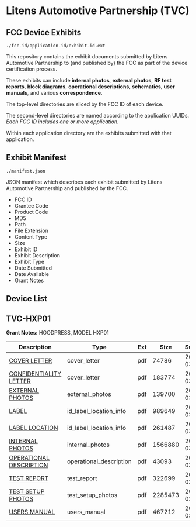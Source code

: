 # Litens Automotive Partnership (TVC)
## FCC Device Exhibits

```
./fcc-id/application-id/exhibit-id.ext
```

This repository contains the exhibit documents submitted by Litens Automotive Partnership to (and published by) the FCC as part of the device certification process.

These exhibits can include **internal photos**, **external photos**, **RF test reports**, **block diagrams**, **operational descriptions**, **schematics**, **user manuals**, and various **correspondence**.

The top-level directories are sliced by the FCC ID of each device.

The second-level directories are named according to the application UUIDs. *Each FCC ID includes one or more application.*

Within each application directory are the exhibits submitted with that application. 

## Exhibit Manifest

```
./manifest.json
```

JSON manifest which describes each exhibit submitted by Litens Automotive Partnership and published by the FCC.

- FCC ID
- Grantee Code
- Product Code
- MD5
- Path
- File Extension
- Content Type
- Size
- Exhibit ID
- Exhibit Description
- Exhibit Type
- Date Submitted
- Date Available
- Grant Notes

## Device List
## TVC-HXP01
**Grant Notes:** HOODPRESS, MODEL HXP01

| Description | Type | Ext | Size | Submitted | Available |
| ----------- | ---- | --- | ---- | --------- | --------- |
| [COVER LETTER](TVC-HXP01/d971d3ac9332af24f24c390866327515/639192.pdf) | cover_letter | pdf | 74786 | 2006-03-21 | 2006-03-17 |
| [CONFIDENTIALITY LETTER](TVC-HXP01/d971d3ac9332af24f24c390866327515/639198.pdf) | cover_letter | pdf | 183774 | 2006-03-21 | 2006-03-17 |
| [EXTERNAL PHOTOS](TVC-HXP01/d971d3ac9332af24f24c390866327515/639190.pdf) | external_photos | pdf | 139700 | 2006-03-21 | 2006-03-17 |
| [LABEL](TVC-HXP01/d971d3ac9332af24f24c390866327515/639196.pdf) | id_label_location_info | pdf | 989649 | 2006-03-21 | 2006-03-17 |
| [LABEL LOCATION](TVC-HXP01/d971d3ac9332af24f24c390866327515/639197.pdf) | id_label_location_info | pdf | 261487 | 2006-03-21 | 2006-03-17 |
| [INTERNAL PHOTOS](TVC-HXP01/d971d3ac9332af24f24c390866327515/639193.pdf) | internal_photos | pdf | 1566880 | 2006-03-21 | 2006-03-17 |
| [OPERATIONAL DESCRIPTION](TVC-HXP01/d971d3ac9332af24f24c390866327515/639187.pdf) | operational_description | pdf | 43093 | 2006-03-21 | 2006-03-17 |
| [TEST REPORT](TVC-HXP01/d971d3ac9332af24f24c390866327515/639191.pdf) | test_report | pdf | 322699 | 2006-03-21 | 2006-03-17 |
| [TEST SETUP PHOTOS](TVC-HXP01/d971d3ac9332af24f24c390866327515/639194.pdf) | test_setup_photos | pdf | 2285473 | 2006-03-21 | 2006-03-17 |
| [USERS MANUAL](TVC-HXP01/d971d3ac9332af24f24c390866327515/639195.pdf) | users_manual | pdf | 467212 | 2006-03-21 | 2006-03-17 |
